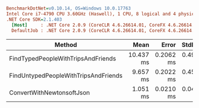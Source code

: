``` ini

BenchmarkDotNet=v0.10.14, OS=Windows 10.0.17763
Intel Core i7-4790 CPU 3.60GHz (Haswell), 1 CPU, 8 logical and 4 physical cores
.NET Core SDK=2.1.403
  [Host]     : .NET Core 2.0.9 (CoreCLR 4.6.26614.01, CoreFX 4.6.26614.01), 64bit RyuJIT
  DefaultJob : .NET Core 2.0.9 (CoreCLR 4.6.26614.01, CoreFX 4.6.26614.01), 64bit RyuJIT


```
|                               Method |      Mean |     Error |    StdDev |
|------------------------------------- |----------:|----------:|----------:|
|   FindTypedPeopleWithTripsAndFriends | 10.437 ms | 0.2062 ms | 0.4940 ms |
| FindUntypedPeopleWithTripsAndFriends |  9.657 ms | 0.2022 ms | 0.4523 ms |
|            ConvertWithNewtonsoftJson |  1.051 ms | 0.0210 ms | 0.0478 ms |
